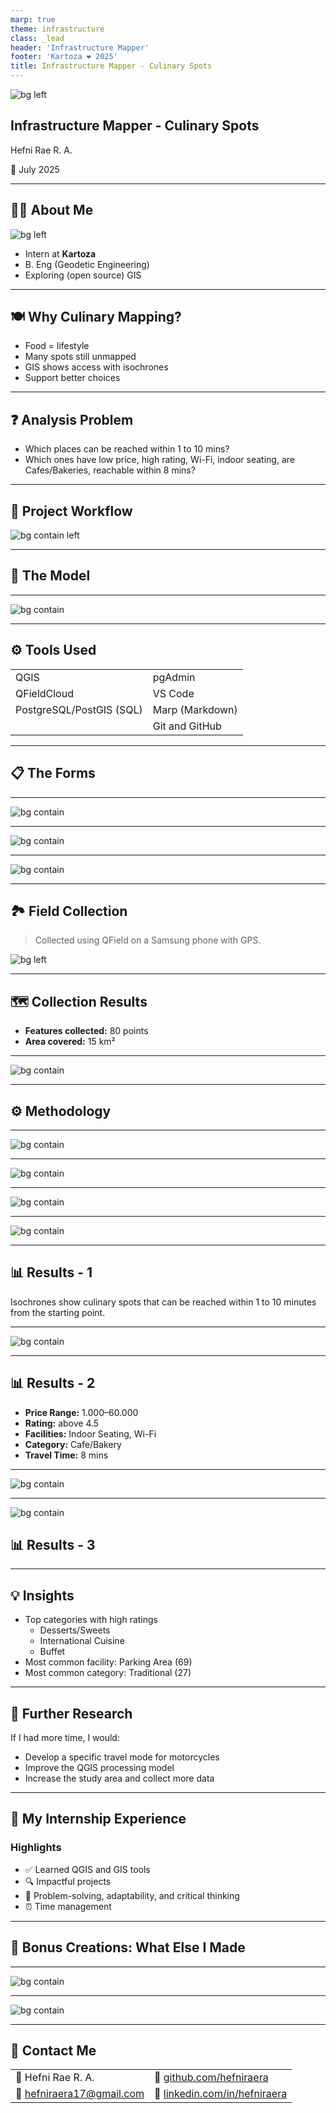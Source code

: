 ```yaml
---
marp: true
theme: infrastructure
class: _lead
header: 'Infrastructure Mapper'
footer: 'Kartoza ❤️ 2025'
title: Infrastructure Mapper - Culinary Spots
---
```

![bg left](../img/food-services.png)

## Infrastructure Mapper - Culinary Spots

Hefni Rae R. A.

<span class="presentation-date">📅 July 2025</span>

---

## 👩‍💻 About Me

![bg  left](../img/interns/hefni-raera.png)

* Intern at **Kartoza**
* B. Eng (Geodetic Engineering)
* Exploring (open source) GIS

---

## 🍽️ Why Culinary Mapping?

* Food = lifestyle
* Many spots still unmapped
* GIS shows access with isochrones
* Support better choices

---

## ❓ Analysis Problem

* Which places can be reached within 1 to 10 mins?
* Which ones have low price, high rating, Wi-Fi, indoor seating, are Cafes/Bakeries, reachable within 8 mins?

---

## 🧭 Project Workflow

![bg contain left](../img/culinaryfacilities-flowchart.png)

---

## 🧱 The Model

---

![bg contain](../img/culinaryfacilities-erd.png)

---

## ⚙️ Tools Used

|        |     |
|-------------------|---------------------|
| QGIS              | pgAdmin             |
| QFieldCloud       | VS Code             |
| PostgreSQL/PostGIS (SQL)| Marp (Markdown)                |
|                   | Git and GitHub      |

---

## 📋 The Forms

---

![bg contain](../img/culinaryfacilities-formsqgis.png)

---

![bg contain](../img/culinaryfacilities-formsqgis2.png)

---

![bg contain](../img/culinaryfacilities-forms.png)

---

## 🏞️ Field Collection

> Collected using QField on a Samsung phone with GPS.

![bg left](../img/culinaryfacilities-field.png)

---

## 🗺️ Collection Results

* **Features collected:** 80 points
* **Area covered:** 15 km²

---

![bg contain](../img/culinaryfacilities-collection.png)

---

## ⚙️ Methodology

---

![bg contain](../img/culinaryfacilities-model.png)

---

![bg contain](../img/culinaryfacilities-model2.png)

---

![bg contain](../img/culinaryfacilities-model3.png)

---

![bg contain](../img/culinaryfacilities-expression.png)

---

## 📊 Results - 1

Isochrones show culinary spots that can be reached within 1 to 10 minutes from the starting point.

---

![bg contain](../img/culinaryfacilities-results1.png)

---

## 📊 Results - 2

* **Price Range:** 1.000–60.000  
* **Rating:** above 4.5  
* **Facilities:** Indoor Seating, Wi-Fi  
* **Category:** Cafe/Bakery  
* **Travel Time:** 8 mins

---

![bg contain](../img/culinaryfacilities-results2.png)

---

![bg contain](../img/culinaryfacilities-results3.png)

## 📊 Results - 3

---

## 💡 Insights

* Top categories with high ratings
  * Desserts/Sweets
  * International Cuisine
  * Buffet
* Most common facility: Parking Area (69)
* Most common category: Traditional (27)

---

## 🔬 Further Research

If I had more time, I would:

* Develop a specific travel mode for motorcycles
* Improve the QGIS processing model
* Increase the study area and collect more data

---

## 🧳 My Internship Experience

### Highlights

* ✅ Learned QGIS and GIS tools
* 🔍 Impactful projects
* 🌟 Problem-solving, adaptability, and critical thinking  
* ⏰ Time management

---

## 🌟 Bonus Creations: What Else I Made

---

![bg contain](../img/hefni-simpleafricamap.png)

---

![bg contain](../img/hefni-bobross.png)

---

## 📧 Contact Me
<!-- _class: contact-table -->
|        |                                  |
|--------|----------------------------------|
| 👤   Hefni Rae R. A.       |    💼     [github.com/hefniraera](https://github.com/hefniraera)           |
| 📧  [hefniraera17@gmail.com](mailto:hefniraera17@gmail.com)    |  🔗   [linkedin.com/in/hefniraera](https://www.linkedin.com/in/hefniraera/)|
